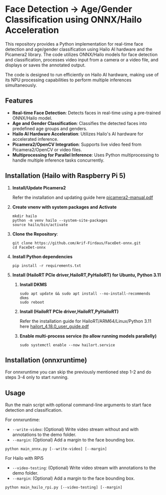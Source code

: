 # Face Detection -> Age/Gender Classification using ONNX/Hailo Acceleration

This repository provides a Python implementation for real-time face detection and age/gender classification using Hailo AI hardware and the Picamera2 library. The code utilizes ONNX/Hailo models for face detection and classification, processes video input from a camera or a video file, and displays or saves the annotated output.

The code is designed to run efficiently on Hailo AI hardware, making use of its NPU processing capabilities to perform multiple inferences simultaneously.

## Features

- **Real-time Face Detection**: Detects faces in real-time using a pre-trained ONNX/Hailo model.
- **Age and Gender Classification**: Classifies the detected faces into predefined age groups and genders.
- **Hailo AI Hardware Acceleration**: Utilizes Hailo's AI hardware for accelerated inference.
- **Picamera2/OpenCV Integration**: Supports live video feed from Picamera2/OpenCV or video files.
- **Multiprocessing for Parallel Inference**: Uses Python multiprocessing to handle multiple inference tasks concurrently.

## Installation (Hailo with Raspberry Pi 5)

1. **Install/Update Picamera2**

   Refer the installation and updating guide here [picamera2-manual.pdf](https://github.com/user-attachments/files/16744920/picamera2-manual.pdf)

2. **Create vnenv with system packages and Activate**
   ```
   mkdir hailo
   python -m venv hailo --system-site-packages
   source hailo/bin/activate
   ```
3. **Clone the Repository**:
   ```
   git clone https://github.com/Arif-Firdaus/FaceDet-onnx.git
   cd FaceDet-onnx
   ```
4. **Install Python dependencies**
   ```
   pip install -r requirements.txt
   ```
5. **Install (HailoRT PCIe driver,HailoRT,PyHailoRT) for Ubuntu, Python 3.11**
   1. **Install DKMS**
      ```
      sudo apt update && sudo apt install --no-install-recommends dkms
      sudo reboot
      ```
   2. **Install (HailoRT PCIe driver,HailoRT,PyHailoRT)**

      Refer the installation guide for HailoRT/ARM64/Linux/Python 3.11 here [hailort_4.18.0_user_guide.pdf](https://github.com/user-attachments/files/16744913/hailort_4.18.0_user_guide.pdf)
      
   4. **Enable multi-process service (to allow running models parallelly)**
      ```
      sudo systemctl enable --now hailort.service
      ```

## Installation (onnxruntime)

For onnxruntime you can skip the previously mentioned step 1-2 and do steps 3-4 only to start running.
      
## Usage

Run the main script with optional command-line arguments to start face detection and classification.

For onnxruntime:
- `--write-video`: (Optional) Write video stream without and with annotations to the demo folder.
- `--margin`: (Optional) Add a margin to the face bounding box.
```
python main_onnx.py [--write-video] [--margin]
```

For Hailo with RPi5
- `--video-testing`: (Optional) Write video stream with annotations to the demo folder.
- `--margin`: (Optional) Add a margin to the face bounding box.
```
python main_hailo_rpi.py [--video-testing] [--margin]
```
